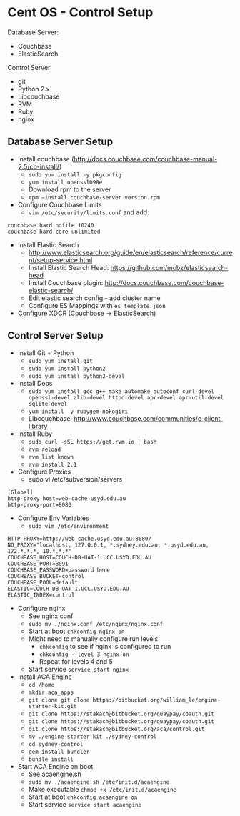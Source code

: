 # Cent OS - Control Setup

Database Server:
* Couchbase
* ElasticSearch

Control Server
* git
* Python 2.x
* Libcouchbase
* RVM
* Ruby
* nginx




## Database Server Setup

* Install couchbase (http://docs.couchbase.com/couchbase-manual-2.5/cb-install/)
  * `sudo yum install -y pkgconfig`
  * `yum install openssl098e`
  * Download rpm to the server
  * `rpm –install couchbase-server version.rpm`
* Configure Couchbase Limits
  * `vim /etc/security/limits.conf` and add:

```
couchbase hard nofile 10240
couchbase hard core unlimited
```

* Install Elastic Search
  * http://www.elasticsearch.org/guide/en/elasticsearch/reference/current/setup-service.html
  * Install Elastic Search Head: https://github.com/mobz/elasticsearch-head
  * Install Couchbase plugin: http://docs.couchbase.com/couchbase-elastic-search/
  * Edit elastic search config - add cluster name
  * Configure ES Mappings with `es_template.json`
* Configure XDCR (Couchbase -> ElasticSearch)


## Control Server Setup

* Install Git + Python
  * `sudo yum install git`
  * `sudo yum install python2`
  * `sudo yum install python2-devel`
* Install Deps
  * `sudo yum install gcc g++ make automake autoconf curl-devel openssl-devel zlib-devel httpd-devel apr-devel apr-util-devel sqlite-devel`
  * `yum install -y rubygem-nokogiri`
  * Libcouchbase: http://www.couchbase.com/communities/c-client-library
* Install Ruby
  * `sudo curl -sSL https://get.rvm.io | bash`
  * `rvm reload`
  * `rvm list known`
  * `rvm install 2.1`
* Configure Proxies
  * sudo vi /etc/subversion/servers

```
[Global]
http-proxy-host=web-cache.usyd.edu.au
http-proxy-port=8080
```

* Configure Env Variables
  * `sudo vim /etc/environment`

```
HTTP_PROXY=http://web-cache.usyd.edu.au:8080/
NO_PROXY="localhost, 127.0.0.1, *.sydney.edu.au, *.usyd.edu.au, 172.*.*.*, 10.*.*.*"
COUCHBASE_HOST=COUCH-DB-UAT-1.UCC.USYD.EDU.AU
COUCHBASE_PORT=8091
COUCHBASE_PASSWORD=password here
COUCHBASE_BUCKET=control
COUCHBASE_POOL=default
ELASTIC=COUCH-DB-UAT-1.UCC.USYD.EDU.AU
ELASTIC_INDEX=control
```

* Configure nginx
  * See nginx.conf
  * `sudo mv ./nginx.conf /etc/nginx/nginx.conf`
  * Start at boot `chkconfig nginx on`
  * Might need to manually configure run levels
    * `chkconfig` to see if nginx is configured to run
    * `chkconfig --level 3 nginx on`
    * Repeat for levels 4 and 5
  * Start service `service start nginx`
* Install ACA Engine
  * `cd /home`
  * `mkdir aca_apps`
  * `git clone git clone https://bitbucket.org/william_le/engine-starter-kit.git`
  * `git clone https://stakach@bitbucket.org/quaypay/coauth.git`
  * `git clone https://stakach@bitbucket.org/quaypay/coauth.git`
  * `git clone https://stakach@bitbucket.org/aca/control.git`
  * `mv ./engine-starter-kit ./sydney-control`
  * `cd sydney-control`
  * `gem install bundler`
  * `bundle install`
* Start ACA Engine on boot
  * See acaengine.sh
  * `sudo mv ./acaengine.sh /etc/init.d/acaengine`
  * Make executable `chmod +x /etc/init.d/acaengine`
  * Start at boot `chkconfig acaengine on`
  * Start service `service start acaengine`


